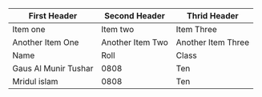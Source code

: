 | First Header         | Second Header    | Thrid Header       |
| -------------------- | ---------------- | ------------------ |
| Item one             | Item two         | Item Three         |
| Another Item One     | Another Item Two | Another Item Three |
| Name                 | Roll             | Class              |
| Gaus Al Munir Tushar | 0808             | Ten                |
| Mridul islam         | 0808             | Ten                |
